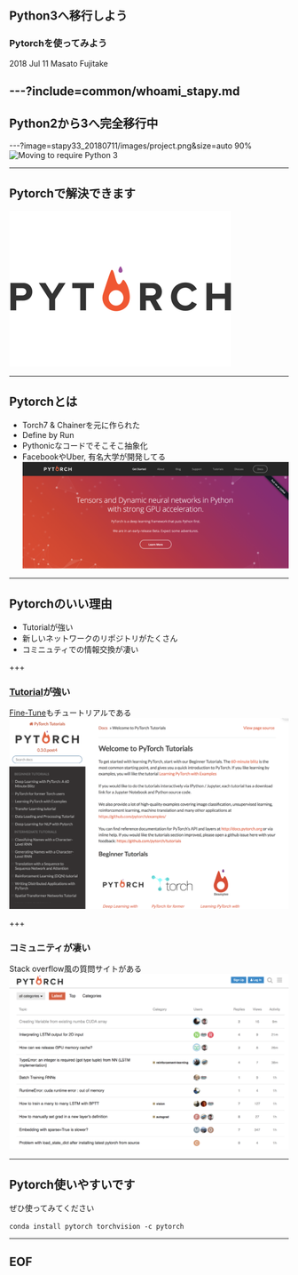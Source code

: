 ## Python3へ移行しよう

### Pytorchを使ってみよう

2018 Jul 11
Masato Fujitake

---?include=common/whoami_stapy.md
---

## Python2から3へ完全移行中
---?image=stapy33_20180711/images/project.png&size=auto 90%
![Moving to require Python 3](http://python3statement.org/)

---
## Pytorchで解決できます
![pytorch](stapy33_20180307/images/pytorch-logo-flat.png)

---

## Pytorchとは

- Torch7 & Chainerを元に作られた
- Define by Run
- Pythonicなコードでそこそこ抽象化
- FacebookやUber, 有名大学が開発してる
![pytorchhome](stapy33_20180307/images/pytorch_home.png)

--- 
## Pytorchのいい理由

- Tutorialが強い
- 新しいネットワークのリポジトリがたくさん
- コミニュティでの情報交換が凄い

+++
### [Tutorial](http://pytorch.org/tutorials/)が強い
[Fine-Tune](http://pytorch.org/tutorials/beginner/transfer_learning_tutorial.html#sphx-glr-beginner-transfer-learning-tutorial-py)もチュートリアルである
![tutorial](stapy33_20180307/images/pytorch_tutorial.png)

+++
### コミュニティが凄い
Stack overflow風の質問サイトがある
![discuss](stapy33_20180307/images/pytorch_discuss.png)

---
## Pytorch使いやすいです
ぜひ使ってみてください

`conda install pytorch torchvision -c pytorch`

---
## EOF
